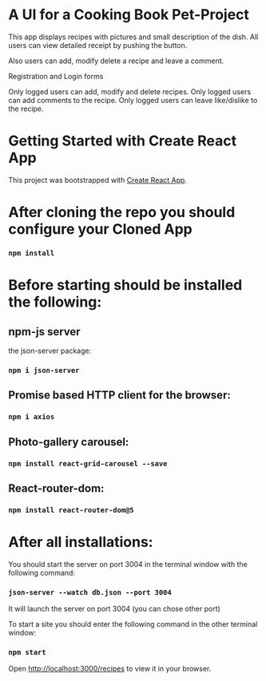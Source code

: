 # A UI for a Cooking Book Pet-Project

This app displays recipes with pictures and small description of the dish. All users can view detailed receipt by pushing the button.

Also users can add, modify delete a recipe and leave a comment.

Registration and Login forms

Only logged users can add, modify and delete recipes.
Only logged users can add comments to the recipe.
Only logged users can leave like/dislike to the recipe.

# Getting Started with Create React App

This project was bootstrapped with [Create React App](https://github.com/facebook/create-react-app).

# After cloning the repo you should configure your Cloned App

### `npm install`

# Before starting should be installed the following:

## npm-js server

the json-server package:

### `npm i json-server`

## Promise based HTTP client for the browser:

### `npm i axios`

## Photo-gallery carousel:

### `npm install react-grid-carousel --save`

## React-router-dom:

### `npm install react-router-dom@5`

# After all installations:

You should start the server on port 3004 in the  terminal window with the following command:
### `json-server --watch db.json --port 3004`

It will launch the server on port 3004 (you can chose other port)

To start a site you should enter the following command in the other terminal window:
### `npm start`

Open [http://localhost:3000/recipes](http://localhost:3000/recipes) to view it in your browser.
